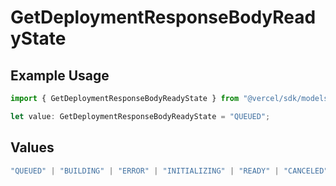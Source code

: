 # GetDeploymentResponseBodyReadyState

## Example Usage

```typescript
import { GetDeploymentResponseBodyReadyState } from "@vercel/sdk/models/operations/getdeployment.js";

let value: GetDeploymentResponseBodyReadyState = "QUEUED";
```

## Values

```typescript
"QUEUED" | "BUILDING" | "ERROR" | "INITIALIZING" | "READY" | "CANCELED"
```